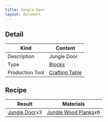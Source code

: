 ```yaml
---
title: Jungle Door
layout: document
---
```

## Detail

|Kind|Content|
|---|---|
|Description|Jungle Door|
|Type|[Blocks](Blocks)|
|Production Tool|[Crafting Table](Crafting_Table)|

## Recipe

|Result|Materials|
|---|---|
|[Jungle Door](Jungle_Door)x3|[Jungle Wood Planks](Jungle_Wood_Planks)x6|

